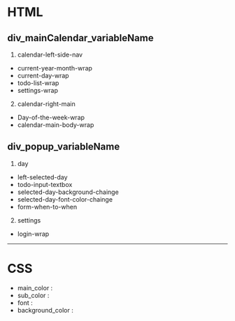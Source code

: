 # HTML
## div_mainCalendar_variableName
<!-- ipad로 그린 러프스케치 이미지 넣을예정 -->
1. calendar-left-side-nav
- current-year-month-wrap
- current-day-wrap
- todo-list-wrap
- settings-wrap
2. calendar-right-main
- Day-of-the-week-wrap
- calendar-main-body-wrap
## div_popup_variableName
1. day
<!-- 현재 날짜 클릭했을 때 뜨는 팝업 
from when to when 은 날짜 설정으로 dateType필요-->
- left-selected-day
- todo-input-textbox
- selected-day-background-chainge
- selected-day-font-color-chainge
- form-when-to-when
2. settings
<!-- setting button 클릭했을 때 뜨는 팝업
화면 구현만 할 예정 로그인... -->
- login-wrap
---
# CSS
- main_color :
- sub_color :  
- font :   
- background_color : 
<!-- 1. calendar 
2. navigation
3. popup-day
4. popup-settings -->